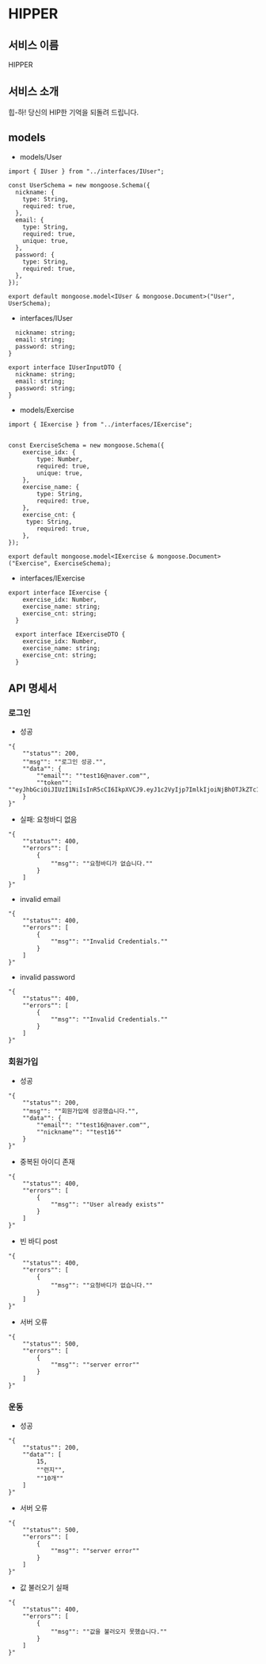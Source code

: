 # HIPPER

## 서비스 이름

HIPPER
## 서비스 소개

힙-하! 당신의 HIP한 기억을 되돌려 드립니다.
## models
- models/User
```import mongoose from "mongoose";
import { IUser } from "../interfaces/IUser";

const UserSchema = new mongoose.Schema({
  nickname: {
    type: String,
    required: true,
  },
  email: {
    type: String,
    required: true,
    unique: true,
  },
  password: {
    type: String,
    required: true,
  },
});

export default mongoose.model<IUser & mongoose.Document>("User", UserSchema);
```

- interfaces/IUser
```export interface IUser {
  nickname: string;
  email: string;
  password: string;
}

export interface IUserInputDTO {
  nickname: string;
  email: string;
  password: string;
}
```
- models/Exercise
```import mongoose from "mongoose";
import { IExercise } from "../interfaces/IExercise";


const ExerciseSchema = new mongoose.Schema({
    exercise_idx: {
        type: Number,
        required: true,
        unique: true,
    },  
    exercise_name: {
        type: String,
        required: true,
    },
    exercise_cnt: {
     type: String,
        required: true,
    },
});

export default mongoose.model<IExercise & mongoose.Document>("Exercise", ExerciseSchema);
```
- interfaces/IExercise
```
export interface IExercise {
    exercise_idx: Number,
    exercise_name: string;
    exercise_cnt: string;
  }
  
  export interface IExerciseDTO {
    exercise_idx: Number,
    exercise_name: string;
    exercise_cnt: string;
  }
 ```
## API 명세서
### 로그인
- 성공
```
"{
    ""status"": 200,
    ""msg"": ""로그인 성공."",
    ""data"": {
        ""email"": ""test16@naver.com"",
        ""token"": ""eyJhbGciOiJIUzI1NiIsInR5cCI6IkpXVCJ9.eyJ1c2VyIjp7ImlkIjoiNjBhOTJkZTc1MmFiNTM2NGE4YTI2M2M2In0sImlhdCI6MTYyMTcwMDE2MiwiZXhwIjoxNjIxNzM2MTYyfQ.eB4ouEmRnwQ835uKK3S44wb7wvqYYcR7_xS2ndMrkjo""
    }
}"	
```
- 실패: 요청바디 없음
```
"{
    ""status"": 400,
    ""errors"": [
        {
            ""msg"": ""요청바디가 없습니다.""
        }
    ]
}"
```
- invalid email
```
"{
    ""status"": 400,
    ""errors"": [
        {
            ""msg"": ""Invalid Credentials.""
        }
    ]
}"
```
- invalid password
```
"{
    ""status"": 400,
    ""errors"": [
        {
            ""msg"": ""Invalid Credentials.""
        }
    ]
}"
```
### 회원가입
- 성공
```
"{
    ""status"": 200,
    ""msg"": ""회원가입에 성공했습니다."",
    ""data"": {
        ""email"": ""test16@naver.com"",
        ""nickname"": ""test16""
    }
}"	
```
- 중복된 아이디 존재
```
"{
    ""status"": 400,
    ""errors"": [
        {
            ""msg"": ""User already exists""
        }
    ]
}"
```
- 빈 바디 post
```
"{
    ""status"": 400,
    ""errors"": [
        {
            ""msg"": ""요청바디가 없습니다.""
        }
    ]
}"
```
- 서버 오류
```
"{
    ""status"": 500,
    ""errors"": [
        {
            ""msg"": ""server error""
        }
    ]
}"	
```
### 운동
- 성공
```
"{
    ""status"": 200,
    ""data"": [
        15,
        ""런지"",
        ""10개""
    ]
}"	
```
- 서버 오류

```
"{
    ""status"": 500,
    ""errors"": [
        {
            ""msg"": ""server error""
        }
    ]
}"
```
- 값 불러오기 실패
```
"{
    ""status"": 400,
    ""errors"": [
        {
            ""msg"": ""값을 불러오지 못했습니다.""
        }
    ]
}"
```
